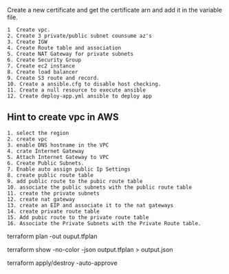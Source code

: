 
Create a new certificate and get the certificate arn and add it in the 
variable file.

```
1  Create vpc.
2. Create 3 private/public subnet counsume az's
3. Create IGW
4. Create Route table and association
5. Create NAT Gateway for private subnets
6. Create Security Group
7. Create ec2 instance
8. Create load balancer
9. Create S3 route and record.
10. Create a ansible.cfg to disable host checking.
11. Create a null resource to execute ansible
12. Create deploy-app.yml ansible to deploy app
```

## Hint to create vpc in AWS
```
1. select the region
2. create vpc
3. enable DNS hostname in the VPC
4. crate Internet Gateway
5. Attach Internet Gateway to VPC
6. Create Public Subnets.
7. Enable auto assign public Ip Settings
8. create public route table
9. add public route to the pubic route table
10. associate the public subnets with the public route table
11. create the private subnets
12. create nat gateway
13. create an EIP and associate it to the nat gateways
14. create private route table
15. Add pubic route to the private route table
16. Associate the Private Subnets with the Private Route table.

```

terraform plan -out ouput.tfplan

terraform show -no-color -json output.tfplan > output.json

terraform apply/destroy  -auto-approve
